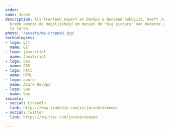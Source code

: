 ```yaml
---
order: 
name: Joren
description: Als frontend expert en DevOps & Backend hobbyist, heeft Joren met zijn
  brede kennis de mogelijkheid om mensen de "big picture" van moderne applicaties
  te leren.
photo: "/assets/me-cropped.jpg"
technologies:
- logo: git
  name: GIT
- logo: javascript
  name: JavaScript
- logo: css
  name: CSS
- logo: html
  name: HTML
- logo: azure
  name: Azure DevOps
- logo: vue
  name: Vue
socials:
- social: LinkedIn
  link: https://www.linkedin.com/in/jorenbroekema/
- social: Twitter
  link: https://twitter.com/jorenbroekema

---
```

